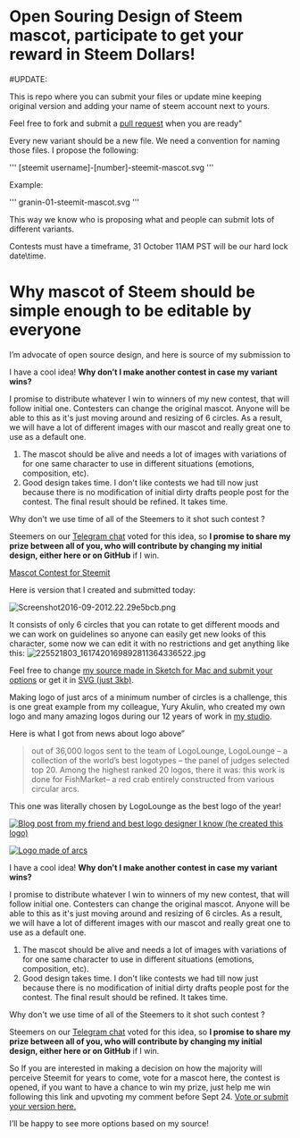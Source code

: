 # Open Souring Design of Steem mascot, participate to get your reward in Steem Dollars!

#UPDATE:

This is repo where you can submit your files or update mine keeping original version and adding your name of steem account next to yours.

Feel free to fork and submit a [pull request](https://help.github.com/articles/about-pull-requests/) when you are ready"

Every new variant should be a new file. We need a convention for naming those files. I propose the following:

'''
[steemit username]-[number]-steemit-mascot.svg
'''

Example:

'''
granin-01-steemit-mascot.svg
'''

This way we know who is proposing what and people can submit lots of different variants.

Contests must have a timeframe, 31 October 11AM PST will be our hard lock date\time. 

# Why mascot of Steem should be simple enough to be editable by everyone

I’m advocate of open source design, and here is source of my submission to 


I have a cool idea! **Why don’t I make another contest in case my variant wins?** 

I promise to distribute whatever  I win to winners of my new contest, that will follow initial one. Contesters can change the original mascot. Anyone will be able to this as it's just  moving around and resizing of 6 circles. As a result, we will have a lot of different  images with our mascot and really great one to use as a default one. 

1. The mascot should be alive and needs a lot of images with variations of  for one same character to use in different situations (emotions, composition, etc). ​
1. Good design takes time. I don't like contests we had till now just because there is no modification of initial dirty drafts people post for the contest. The final result should be refined. It takes time. 


Why don't we use time of all of the Steemers to it shot such contest ?   

Steemers on our [Telegram chat](https://telegram.me/steem_en) voted for this idea, so **I promise to share my prize between all of you, who will contribute by changing my  initial design, either here or on GitHub** if I win.

[Mascot Contest for Steemit]( https://steemit.com/steemit/@knozaki2015/mascot-contest-for-steemit-calling-all-designers#@sharker/re-knozaki2015-mascot-contest-for-steemit-calling-all-designers-20160919t102449211z "Mascot Contest for Steemit")

Here is version that I created and submitted today:

![Screenshot2016-09-2012.22.29e5bcb.png](https://www.steemimg.com/images/2016/09/20/Screenshot2016-09-2012.22.29e5bcb.png) 

It consists of only 6 circles that you can rotate to get different moods and we can work on guidelines so anyone can easily get new looks of this character, some now we can edit it with no restrictions and get anything like this: 
![225521803_1617420169892811364336522.jpg](https://www.steemimg.com/images/2016/09/20/225521803_1617420169892811364336522.jpg)

Feel free to change [my source made in Sketch for Mac and submit your options](https://www.dropbox.com/s/q37yo2ix9g1rwfi/steem%20mascot%20creative%20commons%20sketch%20app%20editable%20file.zip?dl=0)
or get it in [SVG (just 3kb)](https://www.dropbox.com/s/woyaey0f67g56ac/steem%20mascot%20creative%20commons%20editable%20file.svg.zip?dl=0).

Making logo of just arcs of a minimum number of circles is a challenge, this is one great example from my colleague, Yury Akulin, who created my own logo and many amazing logos during our 12 years of work in [my  studio](Softideitnty).

Here is what I got from news about logo above”
> out of 36,000 logos sent to the team of LogoLounge, LogoLounge – a collection of the world’s best logotypes – the panel of judges selected top 20. Among the highest ranked 20 logos, there it was: this work is done for FishMarket– a red crab entirely constructed from various circular arcs.

This one was literally chosen by LogoLounge as the best logo of the year!


[![Blog post from my friend and best logo designer I know (he created this logo)](http://logodiver.ru/wp-content/uploads/2013/03/fishmarket-logo.png "Blog post from my friend and best logo designer I know (he created this logo)")](http://logodiver.ru/portfolio/fishmarket-logo/ "Blog post from my friend and best logo designer I know (he created this logo)")

[![Logo made of arcs](http://logodiver.ru/wp-content/uploads/2014/02/fishmarket-circles.jpg "Logo made of arcs")](http://logodiver.ru/wp-content/uploads/2014/02/fishmarket-circles.jpg "Logo made of arcs")


I have a cool idea! **Why don’t I make another contest in case my variant wins?** 

I promise to distribute whatever  I win to winners of my new contest, that will follow initial one. Contesters can change the original mascot. Anyone will be able to this as it's just  moving around and resizing of 6 circles. As a result, we will have a lot of different  images with our mascot and really great one to use as a default one. 

1. The mascot should be alive and needs a lot of images with variations of  for one same character to use in different situations (emotions, composition, etc). ​
1. Good design takes time. I don't like contests we had till now just because there is no modification of initial dirty drafts people post for the contest. The final result should be refined. It takes time. 


Why don't we use time of all of the Steemers to it shot such contest ?   

Steemers on our [Telegram chat](https://telegram.me/steem_en) voted for this idea, so **I promise to share my prize between all of you, who will contribute by changing my  initial design, either here or on GitHub** if I win.

So If you are interested in making a decision on how the majority will perceive Steemit for years to come, vote for a mascot here, the contest is opened, if you want to have a chance to win my prize, just help me win following this link and upvoting my comment before Sept 24. [Vote or submit your version here.](https://steemit.com/steemit/@knozaki2015/mascot-contest-for-steemit-calling-all-designers#@sharker/re-knozaki2015-mascot-contest-for-steemit-calling-all-designers-20160919t102449211z "Vote or submit your version in comments to this Steemit post while submission is still opened .")

I’ll be happy to see more options based on my source!
